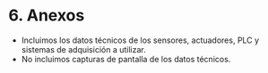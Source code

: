 # 6. Anexos

- Incluimos los datos técnicos de los sensores, actuadores, PLC y sistemas de adquisición a utilizar.
- No incluimos capturas de pantalla de los datos técnicos. 